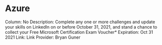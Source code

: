 # Azure

Column: No
Description: Complete any one or more challenges and update your skills on LinkedIn on or before October 31, 2021, and stand a chance to collect your Free Microsoft Certification Exam Voucher\*
Expiration: Oct 31 2021
Link: Link
Provider: Bryan Guner
